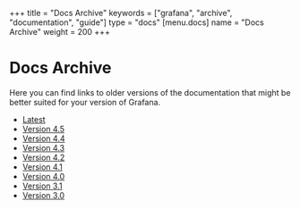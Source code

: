 +++
title = "Docs Archive"
keywords = ["grafana", "archive", "documentation", "guide"]
type = "docs"
[menu.docs]
name = "Docs Archive"
weight = 200
+++

# Docs Archive

Here you can find links to older versions of the documentation that might be better suited for your version
of Grafana.

- [Latest](http://sensores.gruposomel.com)
- [Version 4.5](http://sensores.gruposomel.com/v4.5)
- [Version 4.4](http://sensores.gruposomel.com/v4.4)
- [Version 4.3](http://sensores.gruposomel.com/v4.3)
- [Version 4.2](http://sensores.gruposomel.com/v4.2)
- [Version 4.1](http://sensores.gruposomel.com/v4.1)
- [Version 4.0](http://sensores.gruposomel.com/v4.0)
- [Version 3.1](http://sensores.gruposomel.com/v3.1)
- [Version 3.0](http://sensores.gruposomel.com/v3.0)
